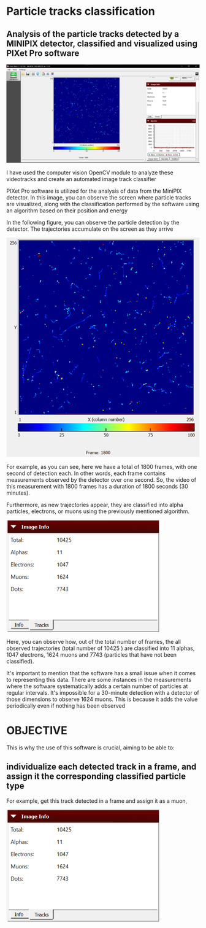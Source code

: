 # Particle tracks classification
## Analysis of the particle tracks detected by a MINIPIX detector, classified and visualized using PIXet Pro software

![picture](images/image.png)

I have used the computer vision OpenCV module to analyze these videotracks and create an automated image track classifier

PIXet Pro software is utilized for the analysis of data from the MiniPIX detector. In this image, you can observe the screen where particle tracks are visualized, along with the classification performed by the software using an algorithm based on their position and energy

In the following figure, you can observe the particle detection by the detector. The trajectories accumulate on the screen as they arrive

![picture](images/image1.PNG)

For example, as you can see, here we have a total of 1800 frames, with one second of detection each. In other words, each frame contains measurements observed by the detector over one second. So, the video of this measurement with 1800 frames has a duration of 1800 seconds (30 minutes).

Furthermore, as new trajectories appear, they are classified into alpha particles, electrons, or muons using the previously mentioned algorithm.

![picture](images/image2.PNG)

Here, you can observe how, out of the total number of frames, the all observed trajectories (total number of 10425 ) are classified into 11 alphas, 1047 electrons, 1624 muons
and 7743 (particles that have not been classified).


It's important to mention that the software has a small issue when it comes to representing this data. There are some instances in the measurements where the software systematically adds a certain number of particles at regular intervals. It's impossible for a 30-minute detection with a detector of those dimensions to observe 1624 muons. This is because it adds the value periodically even if nothing has been observed

# OBJECTIVE
This is why the use of this software is crucial, aiming to be able to:
## individualize each detected track in a frame, and assign it the corresponding classified particle type

For example, get this track detected in a frame and assign it as a muon,

![picture](images/image2.PNG)

